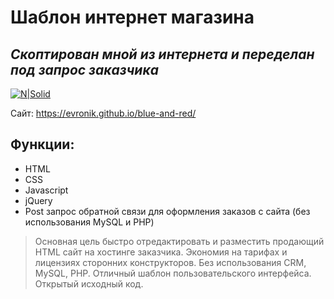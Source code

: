 # Шаблон интернет магазина
## _Скоптирован мной из интернета и переделан под запрос заказчика_  

[![N|Solid](https://evronik.github.io/blue-and-red/blue-and-red.jpg)](https://evronik.github.io/blue-and-red/)

Сайт: https://evronik.github.io/blue-and-red/

## Функции:

- HTML
- CSS
- Javascript
- jQuery
- Post запрос обратной связи для оформления заказов с сайта (без использования MySQL и PHP)

> Основная цель быстро отредактировать и разместить продающий HTML сайт на хостинге заказчика.
> Экономия на тарифах и лицензиях сторонних конструкторов.
> Без использования CRM, MySQL, PHP.
> Отличный шаблон пользовательского интерфейса.
> Открытый исходный код.
